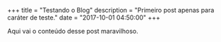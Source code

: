 +++
title = "Testando o Blog"
description = "Primeiro post apenas para caráter de teste."
date = "2017-10-01 04:50:00"
+++

Aqui vai o conteúdo desse post maravilhoso.
